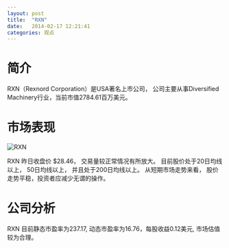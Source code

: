 ```yaml
---
layout: post
title:  "RXN"
date:   2014-02-17 12:21:41
categories: 观点
---
```


# 简介
RXN（Rexnord Corporation）是USA著名上市公司，
公司主要从事Diversified Machinery行业，当前市值2784.61百万美元。

# 市场表现

![RXN](http://finviz.com/chart.ashx?t=RXN&ty=c&ta=1&p=d&s=l)

RXN 昨日收盘价 $28.46，
交易量较正常情况有所放大。
目前股价处于20日均线以上，
50日均线以上，
并且处于200日均线以上。
从短期市场走势来看，
股价走势平稳，投资者应减少无谓的操作。

# 公司分析
RXN 目前静态市盈率为237.17, 动态市盈率为16.76，每股收益0.12美元,
市场估值较为合理。
